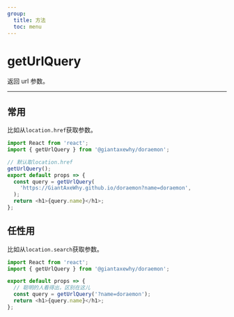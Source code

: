 ```yaml
---
group:
  title: 方法
  toc: menu
---
```


# getUrlQuery

返回 url 参数。

---

## 常用

比如从`location.href`获取参数。

```typescript
import React from 'react';
import { getUrlQuery } from '@giantaxewhy/doraemon';

// 默认取location.href
getUrlQuery();
export default props => {
  const query = getUrlQuery(
    'https://GiantAxeWhy.github.io/doraemon?name=doraemon',
  );
  return <h1>{query.name}</h1>;
};
```

## 任性用

比如从`location.search`获取参数。

```typescript
import React from 'react';
import { getUrlQuery } from '@giantaxewhy/doraemon';

export default props => {
  // 聪明的人看得出，区别在这儿
  const query = getUrlQuery('?name=doraemon');
  return <h1>{query.name}</h1>;
};
```
